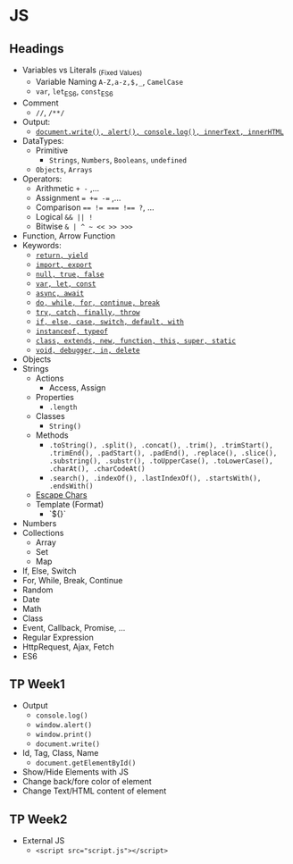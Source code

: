 # JS
## Headings
- Variables vs Literals <sub>(Fixed Values)</sub>
  - Variable Naming `A-Z,a-z,$,_`, `CamelCase`
  - `var`, `let`<sub>ES6</sub>, `const`<sub>ES6</sub>
- Comment
  - `//`, `/**/`
- Output:
  - [`document.write(), alert(), console.log(), innerText, innerHTML`]()
- DataTypes:
  - Primitive
    - `Strings`, `Numbers`, `Booleans`, `undefined`
  - `Objects`, `Arrays`
- Operators:
  - Arithmetic `+ -` ,...
  - Assignment `= += -=` ,...
  - Comparison `== != === !== ?`, ...
  - Logical `&& || !`
  - Bitwise `& | ^ ~ << >> >>>`
- Function, Arrow Function
- Keywords:
  - [`return, yield`](concepts/keywords/js-keywords.test.js)
  - [`import, export`]()
  - [`null, true, false`]()
  - [`var, let, const`]()
  - [`async, await`]()
  - [`do, while, for, continue, break`]()
  - [`try, catch, finally, throw`]()
  - [`if, else, case, switch, default, with`]()
  - [`instanceof, typeof`]()
  - [`class, extends, new, function, this, super, static`]()
  - [`void, debugger, in, delete`]()
- Objects
- Strings
  - Actions
    - Access, Assign
  - Properties
    - `.length`
  - Classes 
    - `String()`
  - Methods
    - `.toString(), .split(), .concat(), .trim(), .trimStart(), .trimEnd(), .padStart(), .padEnd(), .replace(), .slice(), .substring(), .substr(), .toUpperCase(), .toLowerCase(), .charAt(), .charCodeAt()`
    - `.search(), .indexOf(), .lastIndexOf(), .startsWith(), .endsWith()`
  - [Escape Chars](../../python/concepts/string/scape-chars.py)
  - Template (Format)
    - \`${}\`
- Numbers
- Collections
  - Array
  - Set
  - Map
- If, Else, Switch
- For, While, Break, Continue
- Random
- Date
- Math
- Class
- Event, Callback, Promise, ...
- Regular Expression
- HttpRequest, Ajax, Fetch
- ES6

## TP Week1
- Output
  - `console.log()`
  - `window.alert()`
  - `window.print()`
  - `document.write()`
- Id, Tag, Class, Name
  - `document.getElementById()`
- Show/Hide Elements with JS
- Change back/fore color of element
- Change Text/HTML content of element

## TP Week2
- External JS
  - ` <script src="script.js"></script> `